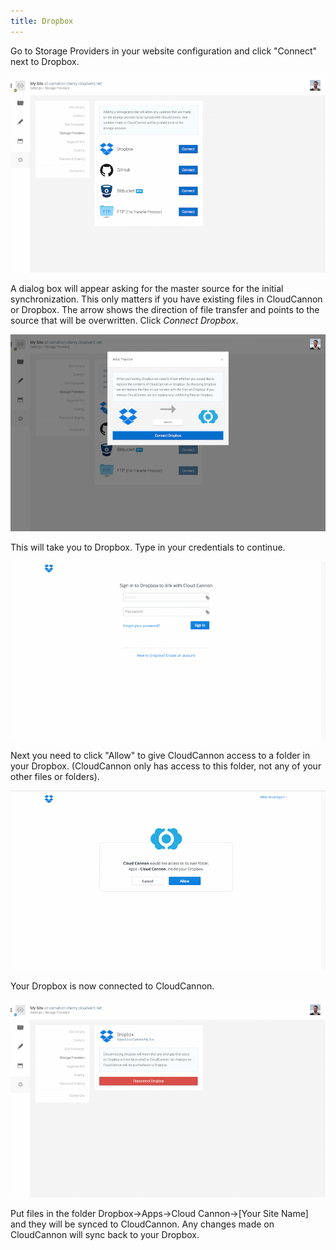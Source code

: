 ```yaml
---
title: Dropbox
---
```


Go to Storage Providers in your website configuration and click "Connect" next to Dropbox.

![Storage Providers](/img/cloud_storage/dropbox/1.png)

A dialog box will appear asking for the master source for the initial synchronization. This only matters if you have existing files in CloudCannon or Dropbox. The arrow shows the direction of file transfer and points to the source that will be overwritten. Click *Connect Dropbox*.

![Inital Transfer](/img/cloud_storage/dropbox/2.png)

This will take you to Dropbox. Type in your credentials to continue.

![Dropbox credentials](/img/cloud_storage/dropbox/3.png)

Next you need to click "Allow" to give CloudCannon access to a folder in your Dropbox. (CloudCannon only has access to this folder, not any of your other files or folders).

![Allow](/img/cloud_storage/dropbox/4.png)

Your Dropbox is now connected to CloudCannon.

![Connected](/img/cloud_storage/dropbox/5.png)

Put files in the folder Dropbox->Apps->Cloud Cannon->[Your Site Name] and they will be synced to CloudCannon. Any changes made on CloudCannon will sync back to your Dropbox.
